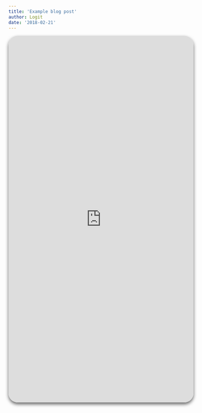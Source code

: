 ```yaml
---
title: 'Example blog post'
author: Logit
date: '2018-02-21'
---
```


<iframe src="https://chat.workmates.live/channel/Novelists?layout=embedded" style="width: 100%;height: 1000px;box-shadow: 0 5px 10px rgba(0,0,0,.6);border-radius: 25px;overflow: hidden;border: none;" align="middle"></iframe>
